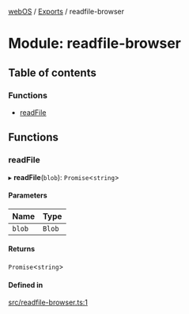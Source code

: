 [webOS](../README.md) / [Exports](../modules.md) / readfile-browser

# Module: readfile-browser

## Table of contents

### Functions

- [readFile](readfile_browser.md#readfile)

## Functions

### readFile

▸ **readFile**(`blob`): `Promise`<`string`\>

#### Parameters

| Name | Type |
| :------ | :------ |
| `blob` | `Blob` |

#### Returns

`Promise`<`string`\>

#### Defined in

[src/readfile-browser.ts:1](https://github.com/Dabolus/webos-tv/blob/5769651/src/readfile-browser.ts#L1)
